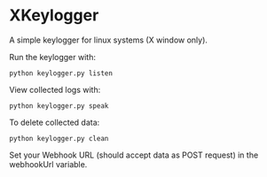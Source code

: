 # XKeylogger
A simple keylogger for linux systems (X window only).

Run the keylogger with:

```python keylogger.py listen```

View collected logs with:

```python keylogger.py speak```

To delete collected data:

```python keylogger.py clean```

Set your Webhook URL (should accept data as POST request) in the webhookUrl variable.
